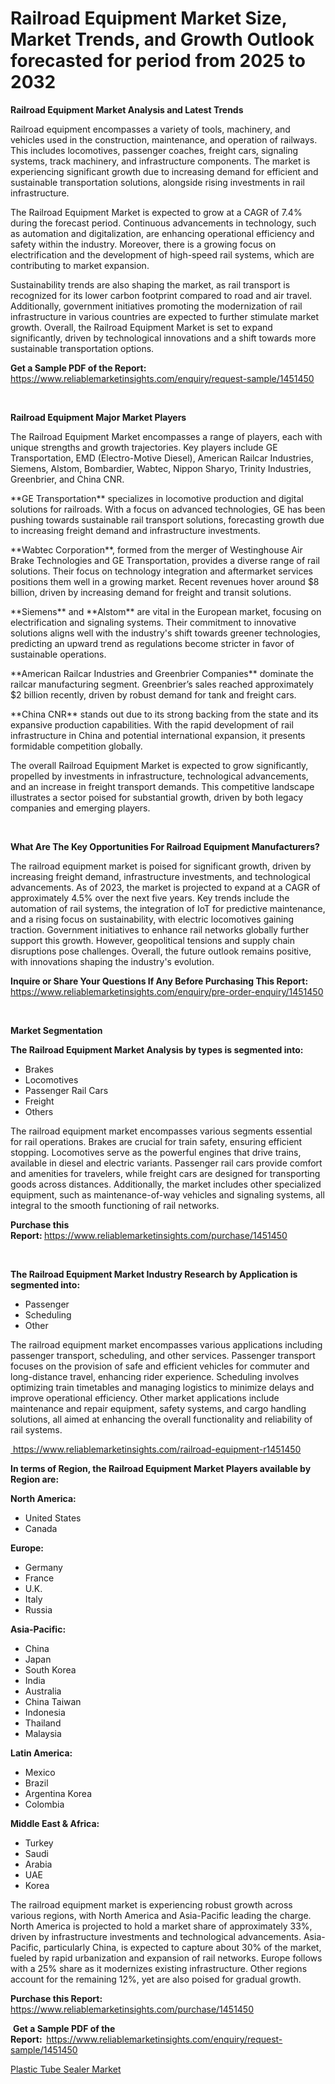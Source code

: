 <p><h1>Railroad Equipment Market Size, Market Trends, and Growth Outlook forecasted for period from 2025 to 2032</h1></p><p><strong>Railroad Equipment Market Analysis and Latest Trends</strong></p>
<p><p>Railroad equipment encompasses a variety of tools, machinery, and vehicles used in the construction, maintenance, and operation of railways. This includes locomotives, passenger coaches, freight cars, signaling systems, track machinery, and infrastructure components. The market is experiencing significant growth due to increasing demand for efficient and sustainable transportation solutions, alongside rising investments in rail infrastructure.</p><p>The Railroad Equipment Market is expected to grow at a CAGR of 7.4% during the forecast period. Continuous advancements in technology, such as automation and digitalization, are enhancing operational efficiency and safety within the industry. Moreover, there is a growing focus on electrification and the development of high-speed rail systems, which are contributing to market expansion. </p><p>Sustainability trends are also shaping the market, as rail transport is recognized for its lower carbon footprint compared to road and air travel. Additionally, government initiatives promoting the modernization of rail infrastructure in various countries are expected to further stimulate market growth. Overall, the Railroad Equipment Market is set to expand significantly, driven by technological innovations and a shift towards more sustainable transportation options.</p></p>
<p><strong>Get a Sample PDF of the Report:&nbsp;</strong> <a href="https://www.reliablemarketinsights.com/enquiry/request-sample/1451450?utm_campaign=3560&utm_medium=2&utm_source=Github&utm_content=ia&utm_term=09042025&utm_id=railroad-equipment">https://www.reliablemarketinsights.com/enquiry/request-sample/1451450</a></p>
<p>&nbsp;</p>
<p><strong>Railroad Equipment Major Market Players</strong></p>
<p><p>The Railroad Equipment Market encompasses a range of players, each with unique strengths and growth trajectories. Key players include GE Transportation, EMD (Electro-Motive Diesel), American Railcar Industries, Siemens, Alstom, Bombardier, Wabtec, Nippon Sharyo, Trinity Industries, Greenbrier, and China CNR.</p><p>**GE Transportation** specializes in locomotive production and digital solutions for railroads. With a focus on advanced technologies, GE has been pushing towards sustainable rail transport solutions, forecasting growth due to increasing freight demand and infrastructure investments.</p><p>**Wabtec Corporation**, formed from the merger of Westinghouse Air Brake Technologies and GE Transportation, provides a diverse range of rail solutions. Their focus on technology integration and aftermarket services positions them well in a growing market. Recent revenues hover around $8 billion, driven by increasing demand for freight and transit solutions.</p><p>**Siemens** and **Alstom** are vital in the European market, focusing on electrification and signaling systems. Their commitment to innovative solutions aligns well with the industry's shift towards greener technologies, predicting an upward trend as regulations become stricter in favor of sustainable operations.</p><p>**American Railcar Industries and Greenbrier Companies** dominate the railcar manufacturing segment. Greenbrier’s sales reached approximately $2 billion recently, driven by robust demand for tank and freight cars.</p><p>**China CNR** stands out due to its strong backing from the state and its expansive production capabilities. With the rapid development of rail infrastructure in China and potential international expansion, it presents formidable competition globally.</p><p>The overall Railroad Equipment Market is expected to grow significantly, propelled by investments in infrastructure, technological advancements, and an increase in freight transport demands. This competitive landscape illustrates a sector poised for substantial growth, driven by both legacy companies and emerging players.</p></p>
<p>&nbsp;</p>
<p><strong>What Are The Key Opportunities For Railroad Equipment Manufacturers?</strong></p>
<p><p>The railroad equipment market is poised for significant growth, driven by increasing freight demand, infrastructure investments, and technological advancements. As of 2023, the market is projected to expand at a CAGR of approximately 4.5% over the next five years. Key trends include the automation of rail systems, the integration of IoT for predictive maintenance, and a rising focus on sustainability, with electric locomotives gaining traction. Government initiatives to enhance rail networks globally further support this growth. However, geopolitical tensions and supply chain disruptions pose challenges. Overall, the future outlook remains positive, with innovations shaping the industry's evolution.</p></p>
<p><strong>Inquire or Share Your Questions If Any Before Purchasing This Report:</strong> <a href="https://www.reliablemarketinsights.com/enquiry/pre-order-enquiry/1451450?utm_campaign=3560&utm_medium=2&utm_source=Github&utm_content=ia&utm_term=09042025&utm_id=railroad-equipment">https://www.reliablemarketinsights.com/enquiry/pre-order-enquiry/1451450</a></p>
<p>&nbsp;</p>
<p><strong>Market Segmentation</strong></p>
<p><strong>The Railroad Equipment Market Analysis by types is segmented into:</strong></p>
<p><ul><li>Brakes</li><li>Locomotives</li><li>Passenger Rail Cars</li><li>Freight</li><li>Others</li></ul></p>
<p><p>The railroad equipment market encompasses various segments essential for rail operations. Brakes are crucial for train safety, ensuring efficient stopping. Locomotives serve as the powerful engines that drive trains, available in diesel and electric variants. Passenger rail cars provide comfort and amenities for travelers, while freight cars are designed for transporting goods across distances. Additionally, the market includes other specialized equipment, such as maintenance-of-way vehicles and signaling systems, all integral to the smooth functioning of rail networks.</p></p>
<p><strong>Purchase this Report:&nbsp;</strong><a href="https://www.reliablemarketinsights.com/purchase/1451450?utm_campaign=3560&utm_medium=2&utm_source=Github&utm_content=ia&utm_term=09042025&utm_id=railroad-equipment">https://www.reliablemarketinsights.com/purchase/1451450</a></p>
<p>&nbsp;</p>
<p><strong>The Railroad Equipment Market Industry Research by Application is segmented into:</strong></p>
<p><ul><li>Passenger</li><li>Scheduling</li><li>Other</li></ul></p>
<p><p>The railroad equipment market encompasses various applications including passenger transport, scheduling, and other services. Passenger transport focuses on the provision of safe and efficient vehicles for commuter and long-distance travel, enhancing rider experience. Scheduling involves optimizing train timetables and managing logistics to minimize delays and improve operational efficiency. Other market applications include maintenance and repair equipment, safety systems, and cargo handling solutions, all aimed at enhancing the overall functionality and reliability of rail systems.</p></p>
<p><a href="https://www.reliablemarketinsights.com/railroad-equipment-r1451450?utm_campaign=3560&utm_medium=2&utm_source=Github&utm_content=ia&utm_term=09042025&utm_id=railroad-equipment">&nbsp;https://www.reliablemarketinsights.com/railroad-equipment-r1451450</a></p>
<p><strong>In terms of Region, the Railroad Equipment Market Players available by Region are:</strong></p>
<p>
    <p> <strong> North America: </strong>
        <ul>
            <li>United States</li>
            <li>Canada</li>
        </ul>
        </p> 
    <p> <strong> Europe: </strong>
        <ul>
            <li>Germany</li>
            <li>France</li>
            <li>U.K.</li>
            <li>Italy</li>
            <li>Russia</li>
        </ul>
        </p> 
    <p> <strong> Asia-Pacific: </strong>
        <ul>
            <li>China</li>
            <li>Japan</li>
            <li>South Korea</li>
            <li>India</li>
            <li>Australia</li>
            <li>China Taiwan</li>
            <li>Indonesia</li>
            <li>Thailand</li>
            <li>Malaysia</li>
        </ul>
        </p> 
    <p> <strong> Latin America: </strong>
        <ul>
            <li>Mexico</li>
            <li>Brazil</li>
            <li>Argentina Korea</li>
            <li>Colombia</li>
        </ul>
        </p> 
    <p> <strong> Middle East & Africa: </strong>
        <ul>
            <li>Turkey</li>
            <li>Saudi</li>
            <li>Arabia</li>
            <li>UAE</li>
            <li>Korea</li>
        </ul>
    </p>
    </p>
<p><p>The railroad equipment market is experiencing robust growth across various regions, with North America and Asia-Pacific leading the charge. North America is projected to hold a market share of approximately 33%, driven by infrastructure investments and technological advancements. Asia-Pacific, particularly China, is expected to capture about 30% of the market, fueled by rapid urbanization and expansion of rail networks. Europe follows with a 25% share as it modernizes existing infrastructure. Other regions account for the remaining 12%, yet are also poised for gradual growth.</p></p>
<p><strong>Purchase this Report: </strong><a href="https://www.reliablemarketinsights.com/purchase/1451450?utm_campaign=3560&utm_medium=2&utm_source=Github&utm_content=ia&utm_term=09042025&utm_id=railroad-equipment">https://www.reliablemarketinsights.com/purchase/1451450</a></p>
<p>&nbsp;<strong>Get a Sample PDF of the Report:&nbsp;&nbsp;</strong><a href="https://www.reliablemarketinsights.com/enquiry/request-sample/1451450?utm_campaign=3560&utm_medium=2&utm_source=Github&utm_content=ia&utm_term=09042025&utm_id=railroad-equipment">https://www.reliablemarketinsights.com/enquiry/request-sample/1451450</a></p>
<p><strong></strong></p>
<p><p><a href="https://github.com/kryshaprilbb/Market-Research-Report-List-1/blob/main/plastic-tube-sealer-market.md?utm_campaign=3560&utm_medium=2&utm_source=Github&utm_content=ia&utm_term=09042025&utm_id=railroad-equipment">Plastic Tube Sealer Market</a></p></p>
